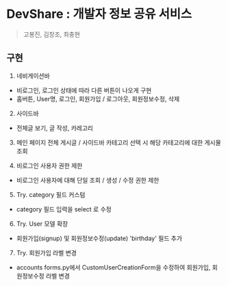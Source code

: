 # DevShare : 개발자 정보 공유 서비스
> 고봉진, 김창조, 최충현


## 구현
1. 네비게이션바
  - 비로그인, 로그인 상태에 따라 다른 버튼이 나오게 구현
  - 홈버튼, User명, 로그인, 회원가입 / 로그아웃, 회원정보수정, 삭제

2. 사이드바
  - 전체글 보기, 글 작성, 카레고리

3. 메인 페이지
  전체 게시글 / 사이드바 카테고리 선택 시 해당 카테고리에 대한 게시물 조회

4. 비로그인 사용자 권한 제한
  - 비로그인 사용자에 대해 단일 조회 / 생성 / 수정 권한 제한

5. Try. category 필드 커스텀
  - category 필드 입력을 select 로 수정

6.  Try. User 모델 확장
  - 회원가입(signup) 및 회원정보수정(update) 'birthday' 필드 추가

7. Try. 회원가입 라벨 변경
  - accounts forms.py에서 CustomUserCreationForm을 수정하여 회원가입, 회원정보수정 라벨 변경

